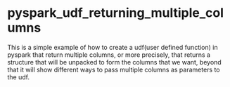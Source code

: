 # pyspark_udf_returning_multiple_columns
This is a simple example of how to create a udf(user defined function) in pyspark that return multiple columns,
or more precisely, that returns a structure that will be unpacked to form the columns that we want, beyond that it will show
different ways to pass multiple columns as parameters to the udf.
